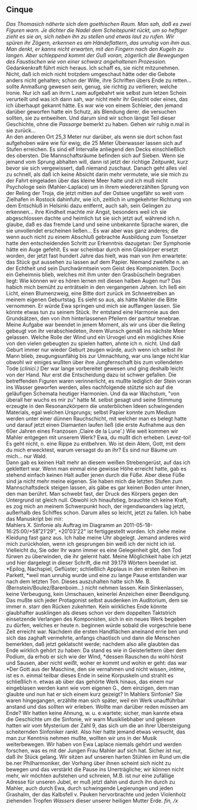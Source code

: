## Cinque
*Das Thomasich näherte sich dem goethischen Raum. Man sah, daß es zwei Figuren warn. Je dichter die Nadel dem Scheitepunkt rückt, um so heftiger zieht es sie an, sich neben ihn zu stellen und etwas laut zu rufen. Wir spüren ihr Zögern, erkennen es am Händeflattern, das unruhig von ihm aus. Man denkt, er kanns nicht erwarten, mit den Fingern nach den Kugeln zu langen. Aber schleppend kommt der Guß voran, zögerlich die Bewegungen des Faustischen wie von einer schwarz angehaltenen Prozession.* Gedankenkraft führt mich heraus. Ich schaff es, sie nicht mitzunehmen. Nicht, daß ich mich nicht trotzdem umgeschaut hätte oder die Gebote anders nicht gehalten; schon der Wille, ihre Schriften übers Ende zu retten... sollte Anmaßung gewesen sein, genug, sie richtig zu verlieren; welche Ironie. Nur ich saß an ihrm L.nam aufgebahrt wie selbst zum letzen Schein verurteilt und was ich dann sah, war nicht mehr ihr Gesicht oder eines, das ich überhaupt gekannt hätte. Es war wie von einem Schleier, den jemand darüber geworfen hatte ein Schutz, als Blendung derer, die versuchen sollten, sie zu entweihen. Und darum sind wir schon längst Teil dieser Geschichte, ohne die *Passarge* bemerkt zu haben. Gehen wir ruhig n.mal in sie zurück...    
An den anderen Ort 25,3 Meter nur darüber, als wenn sie dort schon fast aufgehoben wäre wie für ewig; die 25 Meter Überwasser lassen sich auf Stufen erreichen. Es sind elf Intervalle anliegend den Decks einschließlich des obersten. Die Mannschaftsräume befinden sich auf Sieben. Wenn sie jemand vom Sprung abhalten will, dann ist jetzt der richtige Zeitpunkt, kurz bevor sie sich vergewissert, daß niemand zuschaut. Danach geht alles viel zu schnell, als daß ich keine Absicht darin mehr vermutete, wie sie mich zu der Fahrt eingeladen über das kleine Meer hatte und ich muß nicht Psychologe sein (Mahler-Laplace) um in ihrem wiedererzählten Sprung von der Reling der Troja, die jetzt mitten auf der Ostsee ungefähr so weit vom Zielhafen in Rostock dahinfuhr, wie ich, zeitlich in umgekehrter Richtung von dem Entschluß in Helsinki dazu entfernt, auch sah, sein Gelingen zu erkennen... ihre Kindheit machte mir Angst, besonders weil ich sie abgeschlossen dachte und heimlich tut sie sich jetzt auf, während ich n. glaube, daß es das fremde Land und seine unbekannte Sprache waren, die sie unvollendet erscheinen ließen... Es war aber was ganz anderes; die wenn auch nicht zu einem Abschluß gebrachte Ausbildung zum Tonsetzer hatte den entscheidenden Schritt zur Erkenntnis dazugetan: Der Symphonie hätte ein Auge gefehlt. Es war scheinbar durch einn Glaskörper ersetzt worden, der jetzt fast hundert Jahre das hielt, was man von ihm erwartete: das Stück gut aussehen zu lassen auf dem Papier. Niemand zweifelte n. an der Echtheit und sein Durchwärmtsein vom Geist des Komponisten. Doch ein Geheimnis blieb, welches mit ihm unter den Grasbüscheln begraben liegt: Wie können wir es hören lernen mit diesen halben Augen nur? Das habich mich bemüht zu enträtseln in den vergangenen Jahren. Ich ließ ein Licht, einen Blumenzweig, eine Bitte dort zurück im Schneetreiben an meinem eigenen Geburtstag. Es sieht so aus, als hätte Mahler die Bitte vernommen. Er würde Ewa springen und mich sie auffangen lassen. Sie könnte etwas tun zu seinem Stück. Ihr entstand eine Harmonie aus den Grundsätzen, den von ihm hinterlassenen Pfeilern der partitur tenebrae. Meine Aufgabe war beendet in jenem Moment, als wir uns über die Reling gebeugt von ihr verabschiedeten, ihrem Wunsch gemäß ins nächste Meer gelassen. Welche Rolle der Wind und ein Urvogel und ein mögliches Knie von den vielen gebeugten zu spielen hatten, ahnte ich n. nicht. Und daß Geburt immer nur wieder Geburt zeugen würde, auch wenn ich selbst ihr Mann blieb, zeugungsunfähig bis zur Umnachtung, war uns lange nicht klar obwohl wir einiges wußten über ihre Jungfernschaft bis zum vollendeten Tode (*clinici.)* Der war lange vorbereitet gewesen und ging deshalb leicht von der Hand. Nur erst die Entscheidung dazu ist schwer gefallen. Die betreffenden Figuren waren verinnerlicht, es mußte lediglich der Stein voran ins Wasser geworfen werden, alles nachfolgende stützte sich auf die geläufigen Schemata heutiger Harmonien. Und da war Wachstum, &quot;von überall her wuchs es mir zu&quot; hatte M. selbst gesagt und seine Stimmung erzeugte in den Resonanzkörpern die unsterblichen Ideen schwingenden Materials, egal welchen Ursprungs; selbst Papier konnte zum Medium werden unter einer dünnen Rauchschicht, mit welcher man es belegt hatte und darauf jetzt einen Diamanten laufen ließ (die erste Aufnahme aus den 60er Jahren eines Franzosen ,Claire de la Lune&#39;.) Wie weit kommen wir Mahler entgegen mit unserem Werk? Ewa, du mußt dich erheben. Levez-toi! Es geht nicht, n. eine Rippe zu entbehren. Wo ist dein Atem, Gott, mit dem du mich erwecktest, warum versagst du an ihr? Es sind nur Bäume um mich... nur Wald.    
Dann gab es keinen Halt mehr an diesem weißen Strebengerüst, auf das ich geklettert war. Wenn man einmal eine gewisse Höhe erreicht hatte, gab es stehend einfach keinen Halt außer jenen durch die Füße. Aber diese Füße sind ja nicht mehr meine eigenen. Sie haben mich die letzten Stufen zum Mannschaftsdeck steigen lassen, als gäbe es gar keinen Boden unter ihnen, den man berührt. Man schwebt fast, der Druck des Körpers gegen den Untergrund ist gleich null. Obwohl ich hinaufstieg, brauchte ich keine Kraft, es zog mich an meinem Schwerpunkt hoch, der irgendwoanders lag jetzt, außerhalb des Schiffes schon. Darum alles so leicht, jetzt zu fallen. Ich habe das Manuskript bei mir:    
Mahlers X. Sinfonie als Auftrag im Diagramm an 2011-05-18-16:25:00/+58˚21&#39;29&quot;, +20˚03&#39;22&quot; ist fertiggestellt worden. Ich ziehe meine Kleidung fast ganz aus. Ich habe meine Uhr abgelegt. Jemand anderes wird mich zurückholen, wenn ich gesprungen bin weiß ich der nicht ich ist. Vielleicht du, Sie oder Ihr wann immer es eine Gelegenheit gibt, den Tod fürwen zu überwinden, die ihr gelernt habt. Meine Möglichkeit habe ich jetzt und hier dargelegt in dieser Schrift, die mit 39.179 Wörtern beendet ist.    
*Epilog, Nachspiel, Geflüster; schließlich Applaus in den ersten Reihen im Parkett, *weil man unruhig wurde und eine zu lange Pause entstanden war nach dem letzten Ton. Dieses auszuhalten hatte sich Me. B. (Bernstein/Boulez/Barenboim...) nicht nehmen lassen. Kein Sinkenlassen, keine Verbeugung, kein Umschauen, keinerlei Anzeichen einer Beendigung. Das mußte sich jeder Protagonist selbst ausdenken im Auditorium, dem sie immer n. starr den Rücken zukehrten. Kein wirkliches Ende könnte glaubhafter ausklingen als dieses schon vor dem doppelten Taktstrich einsetzende Verlangen des Komponisten, sich in ein neues Werk begeben zu dürfen, welches er heute n. beginnen würde sobald die vorgeschrie bene Zeit erreicht war. Nachdem die ersten Handflächen aneinand errie ben und sich das zaghaft vermehrte, anfangs chaotisch und dann die Menschen bemerkten, daß jetzt geklatscht werde; nachdem also alle glaubten das Ende wirklich gehört zu haben: Da stand es wie in Geisterlettern über dem Podium, da erhob er sich wie der Wind, *dessen Rauschen du wohl hörst und Sausen, aber nicht weißt, woher er kommt und wohin er geht: das war *Der Gott aus der Maschine, den sie vernahmen und nicht wissen, *intime*, ist es n. einmal teilbar dieses Ende in seine Korpuskeln und strahlt es schließlich n. etwas ab über das gehörte Werk hinaus, das einem nur eingeblasen werden kann wie vom eigenen G., dem einzigen, dem man glaubte und nun hat er sich einem kurz gezeigt? In Mahlers Sinfonie? Sie waren hingegangen, erzählte man sich später, weil ein Werk unaufführbar anstand und das sollten wir erleben. Wollte man darüber reden müssen am Ende? Wir hatten keine Ahnung, w. u. e.wartete; sicher, man kannte etwa die Geschichte um die Sinfonie, wir warn Musikliebhaber und gelesen hatten wir vom Mysterium der Zahl 9, das sich um die an ihrer Übersteigung scheiternden Sinfoniker rankt. Also hier hatte jemand etwas versucht, das man zur Kenntnis nehmen mußte, wollten wir uns in der Musik weiterbewegen. Wir haben von Ewa Laplace niemals gehört und werden forschen, was es mit der Jungen Frau Mahler auf sich hat. Sicher ist nur, daß ihr Stück gelang. Wir sitzen auf unseren harten Stühlen im Rund um die be.ner Philharmoniker, der Vorhang über ihnen scheint sich nicht zu bewegen und das verstärkt die Pause ins Unerträgliche; wir können nicht mehr, wir möchten aufstehen und schreien, M.B. ist nur eine zufällige Adresse für unseren Jubel, er muß jetzt dahin und durch ihn durch zu Mahler, auch durch Ewa, durch schwingende Legierungen und jeden Grashalm, der das Kalbsfell v. Pauken hervorbrachte und jeden Violenholz ziehenden Tropfen *Wassers* dieser unserer heiligen Mutter Erde. *fin, /x*   
